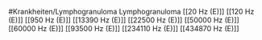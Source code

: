 #Krankheiten/Lymphogranuloma
Lymphogranuloma
[[20 Hz (E)]]
[[120 Hz (E)]]
[[950 Hz (E)]]
[[13390 Hz (E)]]
[[22500 Hz (E)]]
[[50000 Hz (E)]]
[[60000 Hz (E)]]
[[93500 Hz (E)]]
[[234110 Hz (E)]]
[[434870 Hz (E)]]
